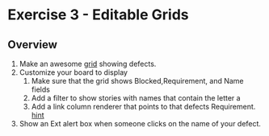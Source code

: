 Exercise 3 - Editable Grids
=========================

## Overview

1. Make an awesome [grid](https://help.rallydev.com/apps/2.0rc1/doc/#!/example/Grid) showing defects.
1. Customize your board to display
    1. Make sure that the grid shows Blocked,Requirement, and Name fields
    1. Add a filter to show stories with names that contain the letter a
    1. Add a link column renderer that points to that defects Requirement. [hint](https://help.rallydev.com/apps/2.0rc1/doc/#!/api/Ext.XTemplate)
1. Show an Ext alert box when someone clicks on the name of your defect.
